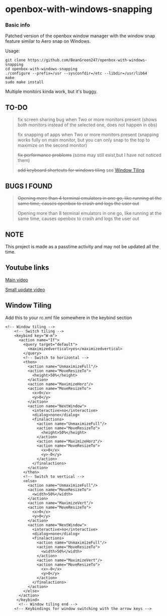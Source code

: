 # openbox-with-windows-snapping
### Basic info
Patched version of the openbox window manager with the window snap feature similar to Aero snap on Windows.

Usage:
```
git clone https://github.com/BeanGreen247/openbox-with-windows-snapping
cd openbox-with-windows-snapping
./configure --prefix=/usr --sysconfdir=/etc --libdir=/usr/lib64
make
sudo make install
```
Multiple monitors kinda work, but it's buggy.

## TO-DO
> fix screen sharing bug when Two or more monitors present (shows both monitors instead of the selected one, does not happen in obs)
>
> fix snapping of apps when Two or more monitors present (snapping works fully on main monitor, but you can only snap to the top to maximize on the second monitor)
>
> ~~fix performance problems~~ (some may still exist,but I have not noticed them)
>
> ~~add keyboard shortcuts for windows tiling~~ see [Window Tiling](#window-tiling)

## BUGS I FOUND
> ~~Opening more than 4 terminal emulators in one go, like running at the same time, causes openbox to crash and logs the user out~~
> 
> Opening more than 8 terminal emulators in one go, like running at the same time, causes openbox to crash and logs the user out

## NOTE

This project is made as a passtime activity and may not be updated all the time.

## Youtube links

[Main video](https://youtu.be/2yxb1ed1lJQ)

[Small update video](https://youtu.be/yt2VVqcNcVY)

## Window Tiling
Add this to your rc.xml file somewhere in the keybind section
```
<!-- Window tiling -->
    <!-- Switch tiling -->
    <keybind key="W-m">
      <action name="If">
        <query target="default">
          <maximizedvertical>yes</maximizedvertical>
        </query>
        <!-- Switch to horizontal -->
        <then>
          <action name="UnmaximizeFull"/>
          <action name="MoveResizeTo">
            <height>50%</height>
          </action>
          <action name="MaximizeHorz"/>
          <action name="MoveResizeTo">
            <x>0</x>
            <y>0</y>
          </action>
          <action name="NextWindow">
            <interactive>no</interactive>
            <dialog>none</dialog>
            <finalactions>
              <action name="UnmaximizeFull"/>
              <action name="MoveResizeTo">
                <height>50%</height>
              </action>
              <action name="MaximizeHorz"/>
              <action name="MoveResizeTo">
                <x>0</x>
                <y>-0</y>
              </action>
            </finalactions>
          </action>
        </then>
        <!-- Switch to vertical -->
        <else>
          <action name="UnmaximizeFull"/>
          <action name="MoveResizeTo">
            <width>50%</width>
          </action>
          <action name="MaximizeVert"/>
          <action name="MoveResizeTo">
            <x>0</x>
            <y>0</y>
          </action>
          <action name="NextWindow">
            <interactive>no</interactive>
            <dialog>none</dialog>
            <finalactions>
              <action name="UnmaximizeFull"/>
              <action name="MoveResizeTo">
                <width>50%</width>
              </action>
              <action name="MaximizeVert"/>
              <action name="MoveResizeTo">
                <x>-0</x>
                <y>0</y>
              </action>
            </finalactions>
          </action>
        </else>
      </action>
     </keybind>
      <!-- Window tiling end -->
    <!-- Keybindings for window switching with the arrow keys -->
```

